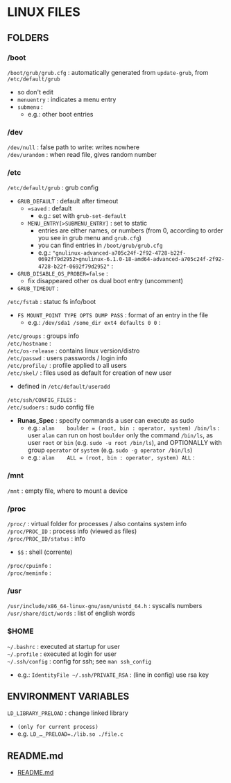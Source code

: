 # LINUX FILES  
  
## FOLDERS  

### /boot

`/boot/grub/grub.cfg` : automatically generated from `update-grub`, from `/etc/default/grub`
*	so don't edit
*	`menuentry` : indicates a menu entry
*	`submenu` : 
	*	e.g.: other boot entries

### /dev
`/dev/null` : false path to write: writes nowhere  
`/dev/urandom` : when read file, gives random number  

### /etc
`/etc/default/grub` : grub config  
*	`GRUB_DEFAULT` : default after timeout
	*	`=saved` : default
		*	e.g.: set with `grub-set-default`
	*	`MENU_ENTRY[>SUBMENU_ENTRY]` : set to static
		*	entries are either names, or numbers (from 0, according to order you see in grub menu and `grub.cfg`)
		*	you can find entries in `/boot/grub/grub.cfg`
		* e.g.: `"gnulinux-advanced-a705c24f-2f92-4728-b22f-0692f79d2952>gnulinux-6.1.0-18-amd64-advanced-a705c24f-2f92-4728-b22f-0692f79d2952"` : 
*	`GRUB_DISABLE_OS_PROBER=false` : 
	*	fix disappeared other os dual boot entry (uncomment) 
*	`GRUB_TIMEOUT` : 

`/etc/fstab` : statuc fs info/boot  
*	`FS	MOUNT_POINT TYPE OPTS DUMP PASS` : format of an entry in the file
	*	e.g.: `/dev/sda1 /some_dir ext4 defaults 0 0` :  

`/etc/groups` : groups info  
`/etc/hostname` :   
`/etc/os-release` : contains linux version/distro  
`/etc/passwd` : users passwords / login info  
`/etc/profile/` : profile applied to all users  
`/etc/skel/` : files used as default for creation of new user  
*	defined in `/etc/default/useradd`

`/etc/ssh/CONFIG_FILES` :   
`/etc/sudoers` : sudo config file  
*	**Runas_Spec** : specify commands a user can execute as sudo
	*	e.g.: `alan    boulder = (root, bin : operator, system) /bin/ls` : user `alan` can run on host `boulder` only the command `/bin/ls`, as user `root` or `bin` (e.g. `sudo -u root /bin/ls`), and OPTIONALLY with group `operator` or `system` (e.g. `sudo -g operator /bin/ls`)
	*	e.g.: `alan    ALL = (root, bin : operator, system) ALL` : 

### /mnt
`/mnt` : empty file, where to mount a device  

### /proc
`/proc/` : virtual folder for processes / also contains system info  
`/proc/PROC_ID` : process info (viewed as files)  
`/proc/PROC_ID/status` : info  
*	`$$` : shell (corrente)  

`/proc/cpuinfo` :   
`/proc/meminfo` :   

### /usr
`/usr/include/x86_64-linux-gnu/asm/unistd_64.h` : syscalls numbers  
`/usr/share/dict/words` : list of english words  

### $HOME
`~/.bashrc` : executed at startup for user  
`~/.profile` : executed at login for user  
`~/.ssh/config` : config for ssh; see `man ssh_config`  
*	e.g.: `IdentityFile ~/.ssh/PRIVATE_RSA` : (line in config) use rsa key
  
## ENVIRONMENT VARIABLES   
`LD_LIBRARY_PRELOAD` : change linked library  
*	`(only for current process)`  
*	e.g. `LD_…_PRELOAD=./lib.so ./file.c`  

## README.md  
*	[README.md](./README.md)  

